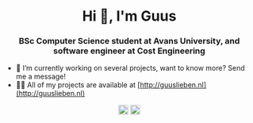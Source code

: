 <h1 align="center">Hi 👋, I'm Guus</h1>
<h3 align="center">BSc Computer Science student at Avans University, and software engineer at Cost Engineering</h3>

- 🔭 I’m currently working on several projects, want to know more? Send me a message!
- 👨‍💻 All of my projects are available at [http://guuslieben.nl](http://guuslieben.nl)

<p align="center">
<a href="https://twitter.com/guuslieben" target="blank"><img align="center" src="https://cdn.jsdelivr.net/npm/simple-icons@3.0.1/icons/twitter.svg" alt="guuslieben" height="20" width="20" /></a>
<a href="https://linkedin.com/in/guus-lieben-99b3b589" target="blank"><img align="center" src="https://cdn.jsdelivr.net/npm/simple-icons@3.0.1/icons/linkedin.svg" alt="guus-lieben-99b3b589" height="20" width="20" /></a>
</p>
